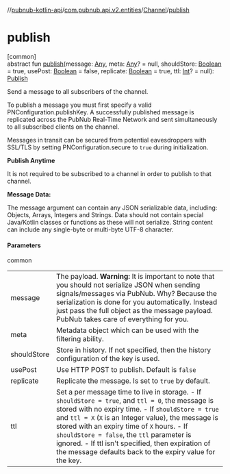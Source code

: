//[pubnub-kotlin-api](../../../index.md)/[com.pubnub.api.v2.entities](../index.md)/[Channel](index.md)/[publish](publish.md)

# publish

[common]\
abstract fun [publish](publish.md)(message: [Any](https://kotlinlang.org/api/latest/jvm/stdlib/kotlin/-any/index.html), meta: [Any](https://kotlinlang.org/api/latest/jvm/stdlib/kotlin/-any/index.html)? = null, shouldStore: [Boolean](https://kotlinlang.org/api/latest/jvm/stdlib/kotlin/-boolean/index.html) = true, usePost: [Boolean](https://kotlinlang.org/api/latest/jvm/stdlib/kotlin/-boolean/index.html) = false, replicate: [Boolean](https://kotlinlang.org/api/latest/jvm/stdlib/kotlin/-boolean/index.html) = true, ttl: [Int](https://kotlinlang.org/api/latest/jvm/stdlib/kotlin/-int/index.html)? = null): [Publish](../../com.pubnub.api.endpoints.pubsub/-publish/index.md)

Send a message to all subscribers of the channel.

To publish a message you must first specify a valid PNConfiguration.publishKey. A successfully published message is replicated across the PubNub Real-Time Network and sent simultaneously to all subscribed clients on the channel.

Messages in transit can be secured from potential eavesdroppers with SSL/TLS by setting PNConfiguration.secure to `true` during initialization.

**Publish Anytime**

It is not required to be subscribed to a channel in order to publish to that channel.

**Message Data:**

The message argument can contain any JSON serializable data, including: Objects, Arrays, Integers and Strings. Data should not contain special Java/Kotlin classes or functions as these will not serialize. String content can include any single-byte or multi-byte UTF-8 character.

#### Parameters

common

| | |
|---|---|
| message | The payload.     **Warning:** It is important to note that you should not serialize JSON     when sending signals/messages via PubNub.     Why? Because the serialization is done for you automatically.     Instead just pass the full object as the message payload.     PubNub takes care of everything for you. |
| meta | Metadata object which can be used with the filtering ability. |
| shouldStore | Store in history.     If not specified, then the history configuration of the key is used. |
| usePost | Use HTTP POST to publish. Default is `false` |
| replicate | Replicate the message. Is set to `true` by default. |
| ttl | Set a per message time to live in storage.     - If `shouldStore = true`, and `ttl = 0`, the message is stored       with no expiry time.     - If `shouldStore = true` and `ttl = X` (`X` is an Integer value),       the message is stored with an expiry time of `X` hours.     - If `shouldStore = false`, the `ttl` parameter is ignored.     - If ttl isn't specified, then expiration of the message defaults       back to the expiry value for the key. |
